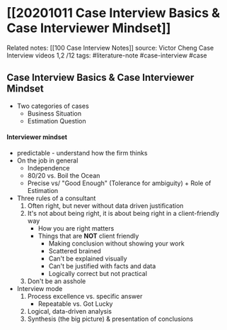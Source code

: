 # [[20201011 Case Interview Basics & Case Interviewer Mindset]]

Related notes: [[100 Case Interview Notes]]
source: Victor Cheng Case Interview videos 1,2 /12
tags: #literature-note #case-interview #case

## Case Interview Basics & Case Interviewer Mindset

- Two categories of cases
	- Business Situation
	- Estimation Question

#### Interviewer mindset
- predictable - understand how the firm thinks 
- On the job in general	
	- Independence
	- 80/20 vs. Boil the Ocean
	- Precise vs/ "Good Enough" (Tolerance for ambiguity) + Role of Estimation
- Three rules of a consultant
	1. Often right, but never without data driven justification  
	2. It's not about being right, it is about being right in a client-friendly way
		- How you are right matters
		- Things that are **NOT** client friendly
			- Making conclusion without showing your work
			- Scattered brained
			- Can't be explained visually
			- Can't be justified with facts and data
			- Logically correct but not practical
	3. Don't be an asshole
- Interview mode
	1. Process excellence vs. specific answer
		- Repeatable vs. Got Lucky
	2. Logical, data-driven analysis
	3. Synthesis (the big picture) & presentation of conclusions

